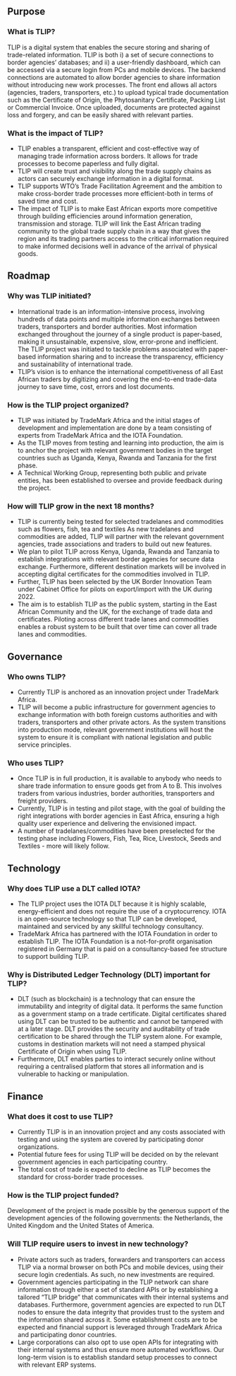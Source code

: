## Purpose

### What is TLIP?

TLIP is a digital system that enables the secure storing and sharing of trade-related information. TLIP is both i) a set of secure connections to border agencies’ databases; and ii) a user-friendly dashboard, which can be accessed via a secure login from PCs and mobile devices. The backend connections are automated to allow border agencies to share information without introducing new work processes. The front end allows all actors (agencies, traders, transporters, etc.) to upload typical trade documentation such as the Certificate of Origin, the Phytosanitary Certificate, Packing List or Commercial Invoice. Once uploaded, documents are protected against loss and forgery, and can be easily shared with relevant parties.

### What is the impact of TLIP?

-   TLIP enables a transparent, efficient and cost-effective way of managing trade information across borders. It allows for trade processes to become paperless and fully digital.
-   TLIP will create trust and visibility along the trade supply chains as actors can securely exchange information in a digital format.
-   TLIP supports WTO’s Trade Facilitation Agreement and the ambition to make cross-border trade processes more efficient-both in terms of saved time and cost.
-   The impact of TLIP is to make East African exports more competitive through building efficiencies around information generation, transmission and storage. TLIP will link the East African trading community to the global trade supply chain in a way that gives the region and its trading partners access to the critical information required to make informed decisions well in advance of the arrival of physical goods.

## Roadmap

### Why was TLIP initiated?

-   International trade is an information-intensive process, involving hundreds of data points and multiple information exchanges between traders, transporters and border authorities. Most information exchanged throughout the journey of a single product is paper-based, making it unsustainable, expensive, slow, error-prone and inefficient. The TLIP project was initiated to tackle problems associated with paper-based information sharing and to increase the transparency, efficiency and sustainability of international trade.
-   TLIP’s vision is to enhance the international competitiveness of all East African traders by digitizing and covering the end-to-end trade-data journey to save time, cost, errors and lost documents.

### How is the TLIP project organized?

-   TLIP was initiated by TradeMark Africa and the initial stages of development and implementation are done by a team consisting of experts from TradeMark Africa and the IOTA Foundation.
-   As the TLIP moves from testing and learning into production, the aim is to anchor the project with relevant government bodies in the target countries such as Uganda, Kenya, Rwanda and Tanzania for the first phase.
-   A Technical Working Group, representing both public and private entities, has been established to oversee and provide feedback during the project.

### How will TLIP grow in the next 18 months?

-   TLIP is currently being tested for selected tradelanes and commodities such as flowers, fish, tea and textiles As new tradelanes and commodities are added, TLIP will partner with the relevant government agencies, trade associations and traders to build out new features.
-   We plan to pilot TLIP across Kenya, Uganda, Rwanda and Tanzania to establish integrations with relevant border agencies for secure data exchange. Furthermore, different destination markets will be involved in accepting digital certificates for the commodities involved in TLIP.
-   Further, TLIP has been selected by the UK Border Innovation Team under Cabinet Office for pilots on export/import with the UK during 2022.
-   The aim is to establish TLIP as the public system, starting in the East African Community and the UK, for the exchange of trade data and certificates. Piloting across different trade lanes and commodities enables a robust system to be built that over time can cover all trade lanes and commodities.

## Governance

### Who owns TLIP?

-   Currently TLIP is anchored as an innovation project under TradeMark Africa.
-   TLIP will become a public infrastructure for government agencies to exchange information with both foreign customs authorities and with traders, transporters and other private actors. As the system transitions into production mode, relevant government institutions will host the system to ensure it is compliant with national legislation and public service principles.

### Who uses TLIP?

-   Once TLIP is in full production, it is available to anybody who needs to share trade information to ensure goods get from A to B. This involves traders from various industries, border authorities, transporters and freight providers.
-   Currently, TLIP is in testing and pilot stage, with the goal of building the right integrations with border agencies in East Africa, ensuring a high quality user experience and delivering the envisioned impact.
-   A number of tradelanes/commodities have been preselected for the testing phase including Flowers, Fish, Tea, Rice, Livestock, Seeds and Textiles - more will likely follow.

## Technology

### Why does TLIP use a DLT called IOTA?

-   The TLIP project uses the IOTA DLT because it is highly scalable, energy-efficient and does not require the use of a cryptocurrency. IOTA is an open-source technology so that TLIP can be developed, maintained and serviced by any skillful technology consultancy.
-   TradeMark Africa has partnered with the IOTA Foundation in order to establish TLIP. The IOTA Foundation is a not-for-profit organisation registered in Germany that is paid on a consultancy-based fee structure to support building TLIP.

### Why is Distributed Ledger Technology (DLT) important for TLIP?

-   DLT (such as blockchain) is a technology that can ensure the immutability and integrity of digital data. It performs the same function as a government stamp on a trade certificate. Digital certificates shared using DLT can be trusted to be authentic and cannot be tampered with at a later stage. DLT provides the security and auditability of trade certification to be shared through the TLIP system alone. For example, customs in destination markets will not need a stamped physical Certificate of Origin when using TLIP.
-   Furthermore, DLT enables parties to interact securely online without requiring a centralised platform that stores all information and is vulnerable to hacking or manipulation.

## Finance

### What does it cost to use TLIP?

-   Currently TLIP is in an innovation project and any costs associated with testing and using the system are covered by participating donor organizations.
-   Potential future fees for using TLIP will be decided on by the relevant government agencies in each participating country.
-   The total cost of trade is expected to decline as TLIP becomes the standard for cross-border trade processes.

### How is the TLIP project funded?

Development of the project is made possible by the generous support of the development agencies of the following governments: the Netherlands, the United Kingdom and the United States of America.

### Will TLIP require users to invest in new technology?

-   Private actors such as traders, forwarders and transporters can access TLIP via a normal browser on both PCs and mobile devices, using their secure login credentials. As such, no new investments are required.
-   Government agencies participating in the TLIP network can share information through either a set of standard APIs or by establishing a tailored “TLIP bridge” that communicates with their internal systems and databases. Furthermore, government agencies are expected to run DLT nodes to ensure the data integrity that provides trust to the system and the information shared across it. Some establishment costs are to be expected and financial support is leveraged through TradeMark Africa and participating donor countries.
-   Large corporations can also opt to use open APIs for integrating with their internal systems and thus ensure more automated workflows. Our long-term vision is to establish standard setup processes to connect with relevant ERP systems.
